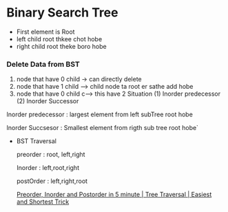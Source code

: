 # Binary Search Tree

- First element is Root
- left child root thkee chot hobe
- right child root theke boro hobe

### Delete Data from BST

1. node that have 0 child → can directly delete
2. node that have 1 child  —> child node ta  root er sathe  add hobe
3. node that have 0 child c—> this have 2 Situation (1) Inorder predecessor (2) Inorder Successor

Inorder predecessor : largest element from left subTree root hobe

Inorder Succsesor : Smallest element from rigth sub tree root hobe`

- BST Traversal
    
    preorder : root, left,right
    
    Inorder : left,root,right
    
    postOrder : left,right,root
    
    [Preorder, Inorder and Postorder in 5 minute | Tree Traversal | Easiest and Shortest Trick](https://youtu.be/XRcC7bAtL3c?si=NrlHboJ9yra3YEiD)